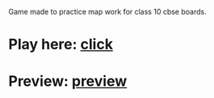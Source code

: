 Game made to practice map work for class 10 cbse boards.
# Play here: [click](https://suvan1911.github.io/mapwork/)
# Preview: [preview](https://github.com/suvan1911/mapwork/blob/main/mapworkpreview.png)
